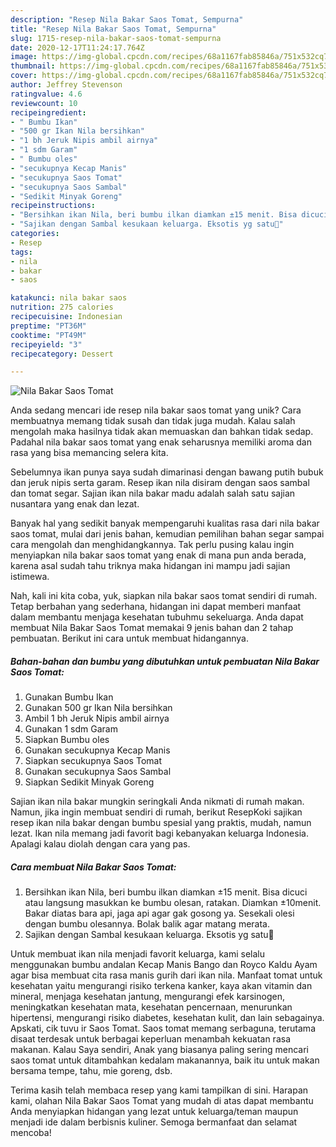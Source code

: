 ```yaml
---
description: "Resep Nila Bakar Saos Tomat, Sempurna"
title: "Resep Nila Bakar Saos Tomat, Sempurna"
slug: 1715-resep-nila-bakar-saos-tomat-sempurna
date: 2020-12-17T11:24:17.764Z
image: https://img-global.cpcdn.com/recipes/68a1167fab85846a/751x532cq70/nila-bakar-saos-tomat-foto-resep-utama.jpg
thumbnail: https://img-global.cpcdn.com/recipes/68a1167fab85846a/751x532cq70/nila-bakar-saos-tomat-foto-resep-utama.jpg
cover: https://img-global.cpcdn.com/recipes/68a1167fab85846a/751x532cq70/nila-bakar-saos-tomat-foto-resep-utama.jpg
author: Jeffrey Stevenson
ratingvalue: 4.6
reviewcount: 10
recipeingredient:
- " Bumbu Ikan"
- "500 gr Ikan Nila bersihkan"
- "1 bh Jeruk Nipis ambil airnya"
- "1 sdm Garam"
- " Bumbu oles"
- "secukupnya Kecap Manis"
- "secukupnya Saos Tomat"
- "secukupnya Saos Sambal"
- "Sedikit Minyak Goreng"
recipeinstructions:
- "Bersihkan ikan Nila, beri bumbu ilkan diamkan ±15 menit. Bisa dicuci atau langsung masukkan ke bumbu olesan, ratakan. Diamkan ±10menit. Bakar diatas bara api, jaga api agar gak gosong ya. Sesekali olesi dengan bumbu olesannya. Bolak balik agar matang merata."
- "Sajikan dengan Sambal kesukaan keluarga. Eksotis yg satu🤭"
categories:
- Resep
tags:
- nila
- bakar
- saos

katakunci: nila bakar saos 
nutrition: 275 calories
recipecuisine: Indonesian
preptime: "PT36M"
cooktime: "PT49M"
recipeyield: "3"
recipecategory: Dessert

---
```



![Nila Bakar Saos Tomat](https://img-global.cpcdn.com/recipes/68a1167fab85846a/751x532cq70/nila-bakar-saos-tomat-foto-resep-utama.jpg)

Anda sedang mencari ide resep nila bakar saos tomat yang unik? Cara membuatnya memang tidak susah dan tidak juga mudah. Kalau salah mengolah maka hasilnya tidak akan memuaskan dan bahkan tidak sedap. Padahal nila bakar saos tomat yang enak seharusnya memiliki aroma dan rasa yang bisa memancing selera kita.

Sebelumnya ikan punya saya sudah dimarinasi dengan bawang putih bubuk dan jeruk nipis serta garam. Resep ikan nila disiram dengan saos sambal dan tomat segar. Sajian ikan nila bakar madu adalah salah satu sajian nusantara yang enak dan lezat.

Banyak hal yang sedikit banyak mempengaruhi kualitas rasa dari nila bakar saos tomat, mulai dari jenis bahan, kemudian pemilihan bahan segar sampai cara mengolah dan menghidangkannya. Tak perlu pusing kalau ingin menyiapkan nila bakar saos tomat yang enak di mana pun anda berada, karena asal sudah tahu triknya maka hidangan ini mampu jadi sajian istimewa.


Nah, kali ini kita coba, yuk, siapkan nila bakar saos tomat sendiri di rumah. Tetap berbahan yang sederhana, hidangan ini dapat memberi manfaat dalam membantu menjaga kesehatan tubuhmu sekeluarga. Anda dapat membuat Nila Bakar Saos Tomat memakai 9 jenis bahan dan 2 tahap pembuatan. Berikut ini cara untuk membuat hidangannya.

<!--inarticleads1-->

##### Bahan-bahan dan bumbu yang dibutuhkan untuk pembuatan Nila Bakar Saos Tomat:

1. Gunakan  Bumbu Ikan
1. Gunakan 500 gr Ikan Nila bersihkan
1. Ambil 1 bh Jeruk Nipis ambil airnya
1. Gunakan 1 sdm Garam
1. Siapkan  Bumbu oles
1. Gunakan secukupnya Kecap Manis
1. Siapkan secukupnya Saos Tomat
1. Gunakan secukupnya Saos Sambal
1. Siapkan Sedikit Minyak Goreng


Sajian ikan nila bakar mungkin seringkali Anda nikmati di rumah makan. Namun, jika ingin membuat sendiri di rumah, berikut ResepKoki sajikan resep ikan nila bakar dengan bumbu spesial yang praktis, mudah, namun lezat. Ikan nila memang jadi favorit bagi kebanyakan keluarga Indonesia. Apalagi kalau diolah dengan cara yang pas. 

<!--inarticleads2-->

##### Cara membuat Nila Bakar Saos Tomat:

1. Bersihkan ikan Nila, beri bumbu ilkan diamkan ±15 menit. Bisa dicuci atau langsung masukkan ke bumbu olesan, ratakan. Diamkan ±10menit. Bakar diatas bara api, jaga api agar gak gosong ya. Sesekali olesi dengan bumbu olesannya. Bolak balik agar matang merata.
1. Sajikan dengan Sambal kesukaan keluarga. Eksotis yg satu🤭


Untuk membuat ikan nila menjadi favorit keluarga, kami selalu menggunakan bumbu andalan Kecap Manis Bango dan Royco Kaldu Ayam agar bisa membuat cita rasa manis gurih dari ikan nila. Manfaat tomat untuk kesehatan yaitu mengurangi risiko terkena kanker, kaya akan vitamin dan mineral, menjaga kesehatan jantung, mengurangi efek karsinogen, meningkatkan kesehatan mata, kesehatan pencernaan, menurunkan hipertensi, mengurangi risiko diabetes, kesehatan kulit, dan lain sebagainya. Apskati, cik tuvu ir Saos Tomat. Saos tomat memang serbaguna, terutama disaat terdesak untuk berbagai keperluan menambah kekuatan rasa makanan. Kalau Saya sendiri, Anak yang biasanya paling sering mencari saos tomat untuk ditambahkan kedalam makanannya, baik itu untuk makan bersama tempe, tahu, mie goreng, dsb. 

Terima kasih telah membaca resep yang kami tampilkan di sini. Harapan kami, olahan Nila Bakar Saos Tomat yang mudah di atas dapat membantu Anda menyiapkan hidangan yang lezat untuk keluarga/teman maupun menjadi ide dalam berbisnis kuliner. Semoga bermanfaat dan selamat mencoba!
